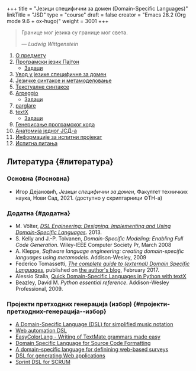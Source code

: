 +++
title = "Језици специфични за домен (Domain-Specific Languages)"
linkTitle = "JSD"
type = "course"
draft = false
creator = "Emacs 28.2 (Org mode 9.6 + ox-hugo)"
weight = 3001
+++

> Границе мог језика су границе мог света.
>
> — _Ludwig Wittgenstein_

1.  [О предмету](00-upoznavanje/)
2.  [Програмски језик Пајтон](../tech/Python/)
    -   [Задаци](../tech/Python/zadaci.html)
3.  [Увод у језике специфичне за домен](01-uvod/)
4.  [Језичке синтаксе и метамоделовање](02-jezicke-sintakse-i-metamodelovanje/)
5.  [Текстуалне синтаксе](03-tekstualne-sintakse/)
6.  [Arpeggio](../tech/arpeggio/)
    -   [Задаци](../tech/arpeggio/zadaci.html)
7.  [parglare](../tech/parglare/)
8.  [textX](../tech/textX/)
    -   [Задаци](../tech/textX/zadaci.html)
9.  [Генерисање програмског кода](04-generisanje-programskog-koda/)
10. [Анатомија једног ЈСД-а](05-anatomija-dsla/)
11. [Информације за испитни пројекат](projekat/)
12. [Испитна питања](ispitna_pitanja/)


## Литература {#литература}


### Основна {#основна}

-   Игор Дејановић, _Језици специфични за домен_, Факултет техничких
    наука, Нови Сад, 2021. (доступно у скриптарници ФТН-а)


### Додатна {#додатна}

-   M. Völter, [_DSL Engineering: Designing, Implementing
    and Using Domain-Specific Languages_](http://dslbook.org/). 2013.
-   S. Kelly and J.-P. Tolvanen, _Domain-Specific Modeling: Enabling Full Code
    Generation._ Wiley-IEEE Computer Society Pr, March 2008
-   A. Kleppe, _Software language engineering: creating domain-specific languages
    using metamodels._ Addison-Wesley, 2009
-   Federico Tomassetti, [_The
    complete guide to (external) Domain Specific Languages_](https://tomassetti.me/domain-specific-languages/), published on [the
    author's blog](https://tomassetti.me/), February 2017.
-   Alessio Stalla,
    [Quick
    Domain-Specific Languages in Python with textX](https://tomassetti.me/domain-specific-languages-in-python-with-textx/)
-   Beazley, David M. _Python essential reference_. Addison-Wesley Professional,
    2009.


### Пројекти претходних генерација (избор) {#пројекти-претходних-генерација--избор}

-   [A Domain-Specific Language (DSL) for simplified music notation](https://github.com/E2Music/pyTabs)
-   [Web automation DSL](https://github.com/Tim6FTN/wash-lang-prototype)
-   [EasyColorLang - Writing of TextMate grammars made easy](https://github.com/IgorMaj/SyntaxColoring)
-   [Domain Specific Language for Source Code Formatting](https://github.com/simsimkic/dsl)
-   [A domain-specific language for definining web-based surveys](https://github.com/majak96/dsl-project)
-   [DSL for generating Web applications](https://github.com/vtanja/JSD)
-   [Sprint DSL for SCRUM](https://github.com/vlaksi/JSZD-Proj)
